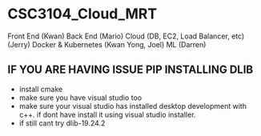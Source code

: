 # CSC3104_Cloud_MRT

Front End (Kwan)
Back End (Mario)
Cloud (DB, EC2, Load Balancer, etc) (Jerry)
Docker & Kubernetes (Kwan Yong, Joel)
ML (Darren)

## IF YOU ARE HAVING ISSUE PIP INSTALLING DLIB
- install cmake
- make sure you have visual studio too
- make sure your visual studio has installed desktop development with c++. if dont have install it using visual studio installer. 
- if still cant try dlib-19.24.2